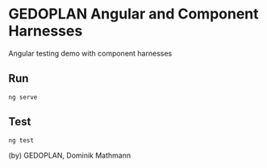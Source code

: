 # GEDOPLAN Angular and Component Harnesses

Angular testing demo with component harnesses

## Run
```ng serve```

## Test
```ng test```

(by) GEDOPLAN, Dominik Mathmann
